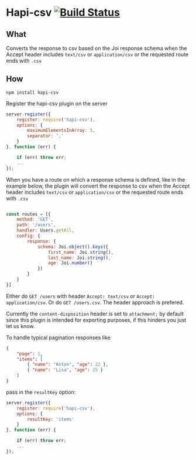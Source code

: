 # Hapi-csv [![Build Status](https://travis-ci.org/Salesflare/hapi-csv.svg?branch=master)](https://travis-ci.org/Salesflare/hapi-csv)

## What
Converts the response to csv based on the Joi response schema when the Accept header includes `text/csv` or `application/csv` or the requested route ends with `.csv`

## How

`npm install hapi-csv`

Register the hapi-csv plugin on the server

```javascript
server.register({
	register: require('hapi-csv'),
	options: {
		maximumElementsInArray: 5,
		separator: ','
	}
}, function (err) {

	if (err) throw err;
	...
});
```

When you have a route on which a response schema is defined, like in the example below, the plugin will convert the response to csv when the Accept header includes `text/csv` or `application/csv` or the requested route ends with `.csv`

```javascript

const routes = [{
    method: 'GET',
    path: '/users',
    handler: Users.getAll,
    config: {
        response: {
            schema: Joi.object().keys({
                first_name: Joi.string(),
                last_name: Joi.string(),
                age: Joi.number()
            })
        }
    }
}]
```

Either do `GET /users` with header `Accept: text/csv` or `Accept: application/csv`.
Or do `GET /users.csv`.
The header approach is prefered.

Currently the `content-disposition` header is set to `attachment;` by default since this plugin is intended for exporting purposes, if this hinders you just let us know.

To handle typical pagination responses like

```json
{
    "page": 1,
    "items": [
        { "name": "Anton", "age": 22 },
        { "name": "Lisa", "age": 25 }
    ]
}
```

pass in the `resultKey` option:

```javascript
server.register({
    register: require('hapi-csv'),
    options: {
        resultKey: 'items'
    }
}, function (err) {

    if (err) throw err;
    ...
});
```
